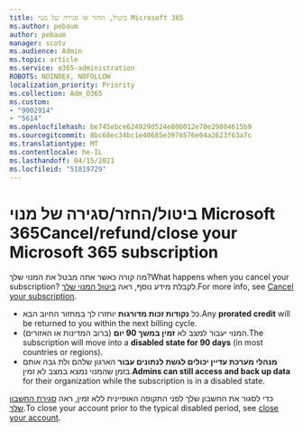 ```yaml
---
title: ביטול, החזר או סגירה של מנוי Microsoft 365
ms.author: pebaum
author: pebaum
manager: scotv
ms.audience: Admin
ms.topic: article
ms.service: o365-administration
ROBOTS: NOINDEX, NOFOLLOW
localization_priority: Priority
ms.collection: Adm_O365
ms.custom:
- "9002914"
- "5614"
ms.openlocfilehash: be745ebce624929d524e806012e70e29804615b9
ms.sourcegitcommit: 8bc60ec34bc1e40685e3976576e04a2623f63a7c
ms.translationtype: MT
ms.contentlocale: he-IL
ms.lasthandoff: 04/15/2021
ms.locfileid: "51819729"
---
```

# <a name="cancelrefundclose-your-microsoft-365-subscription"></a><span data-ttu-id="5e75e-102">ביטול/החזר/סגירה של מנוי Microsoft 365</span><span class="sxs-lookup"><span data-stu-id="5e75e-102">Cancel/refund/close your Microsoft 365 subscription</span></span>

<span data-ttu-id="5e75e-103">מה קורה כאשר אתה מבטל את המנוי שלך?</span><span class="sxs-lookup"><span data-stu-id="5e75e-103">What happens when you cancel your subscription?</span></span> <span data-ttu-id="5e75e-104">לקבלת מידע נוסף, ראה [ביטול המנוי שלך](https://docs.microsoft.com/microsoft-365/commerce/subscriptions/cancel-your-subscription?view=o365-worldwide).</span><span class="sxs-lookup"><span data-stu-id="5e75e-104">For more info, see [Cancel your subscription](https://docs.microsoft.com/microsoft-365/commerce/subscriptions/cancel-your-subscription?view=o365-worldwide).</span></span>

- <span data-ttu-id="5e75e-105">כל **נקודות זכות מדורגות** יוחזרו לך במחזור החיוב הבא.</span><span class="sxs-lookup"><span data-stu-id="5e75e-105">Any **prorated credit** will be returned to you within the next billing cycle.</span></span>
- <span data-ttu-id="5e75e-106">המנוי יעבור למצב לא **זמין במשך 90 יום** (ברוב המדינות או האזורים).</span><span class="sxs-lookup"><span data-stu-id="5e75e-106">The subscription will move into a **disabled state for 90 days** (in most countries or regions).</span></span>
- <span data-ttu-id="5e75e-107">**מנהלי מערכת עדיין יכולים לגשת לנתונים עבור** הארגון שלהם ולת גבה אותם בזמן שהמנוי נמצא במצב לא זמין.</span><span class="sxs-lookup"><span data-stu-id="5e75e-107">**Admins can still access and back up data** for their organization while the subscription is in a disabled state.</span></span>

<span data-ttu-id="5e75e-108">כדי לסגור את החשבון שלך לפני התקופה האופיינית ללא זמין, ראה [סגירת החשבון שלך](https://docs.microsoft.com/microsoft-365/commerce/close-your-account?view=o365-worldwide).</span><span class="sxs-lookup"><span data-stu-id="5e75e-108">To close your account prior to the typical disabled period, see [close your account](https://docs.microsoft.com/microsoft-365/commerce/close-your-account?view=o365-worldwide).</span></span>
